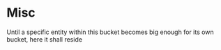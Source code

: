 # Misc
Until a specific entity within this bucket becomes big enough for its own bucket, here it shall reside
